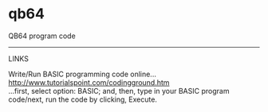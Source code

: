 # qb64
QB64 program code

-----

LINKS

Write/Run BASIC programming code online...  
http://www.tutorialspoint.com/codingground.htm  
...first, select option: BASIC; and, then, type in your BASIC program code/next, run the code by clicking, Execute.

